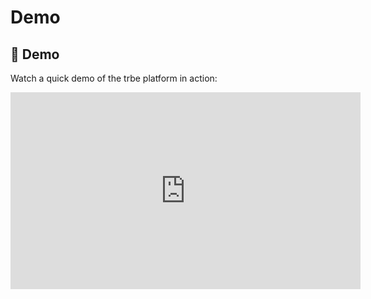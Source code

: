 # Demo

## 🎥 Demo

Watch a quick demo of the trbe platform in action:

<iframe width="560" height="315" src="https://www.youtube.com/embed/dQw4w9WgXcQ" title="trbe Demo" frameborder="0" allow="accelerometer; autoplay; clipboard-write; encrypted-media; gyroscope; picture-in-picture" allowfullscreen></iframe> 